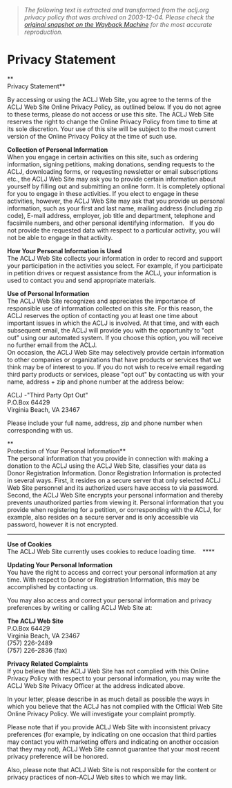 > *The following text is extracted and transformed from the aclj.org privacy policy that was archived on 2003-12-04. Please check the [original snapshot on the Wayback Machine](https://web.archive.org/web/20031204214300id_/http%3A//aclj.org/webpages/aclj_privacy_statement.asp) for the most accurate reproduction.*

# Privacy Statement

**  
Privacy Statement**

By accessing or using the ACLJ Web Site, you agree to the terms of the ACLJ Web Site Online Privacy Policy, as outlined below. If you do not agree to these terms, please do not access or use this site. The ACLJ Web Site reserves the right to change the Online Privacy Policy from time to time at its sole discretion. Your use of this site will be subject to the most current version of the Online Privacy Policy at the time of such use.

**Collection of Personal Information**  
When you engage in certain activities on this site, such as ordering information, signing petitions, making donations, sending requests to the ACLJ, downloading forms, or requesting newsletter or email subscriptions etc., the ACLJ Web Site may ask you to provide certain information about yourself by filling out and submitting an online form. It is completely optional for you to engage in these activities. If you elect to engage in these activities, however, the ACLJ Web Site may ask that you provide us personal information, such as your first and last name, mailing address (including zip code), E-mail address, employer, job title and department, telephone and facsimile numbers, and other personal identifying information.   If you do not provide the requested data with respect to a particular activity, you will not be able to engage in that activity.

**How Your Personal Information is Used**  
The ACLJ Web Site collects your information in order to record and support your participation in the activities you select. For example, if you participate in petition drives or request assistance from the ACLJ, your information is used to contact you and send appropriate materials.

**Use of Personal Information**  
The ACLJ Web Site recognizes and appreciates the importance of responsible use of information collected on this site. For this reason, the ACLJ reserves the option of contacting you at least one time about important issues in which the ACLJ is involved. At that time, and with each subsequent email, the ACLJ will provide you with the opportunity to "opt out" using our automated system. If you choose this option, you will receive no further email from the ACLJ.   
On occasion, the ACLJ Web Site may selectively provide certain information to other companies or organizations that have products or services that we think may be of interest to you. If you do not wish to receive email regarding third party products or services, please "opt out" by contacting us with your name, address + zip and phone number at the address below:

ACLJ -"Third Party Opt Out"   
P.O.Box 64429  
Virginia Beach, VA 23467

Please include your full name, address, zip and phone number when corresponding with us. 

**  
Protection of Your Personal Information**  
The personal information that you provide in connection with making a donation to the ACLJ using the ACLJ Web Site, classifies your data as Donor Registration Information. Donor Registration Information is protected in several ways. First, it resides on a secure server that only selected ACLJ Web Site personnel and its authorized users have access to via password. Second, the ACLJ Web Site encrypts your personal information and thereby prevents unauthorized parties from viewing it. Personal information that you provide when registering for a petition, or corresponding with the ACLJ, for example, also resides on a secure server and is only accessible via password, however it is not encrypted. 

  
****

**Use of Cookies**  
The ACLJ Web Site currently uses cookies to reduce loading time.    ****

**Updating Your Personal Information**  
You have the right to access and correct your personal information at any time. With respect to Donor or Registration Information, this may be accomplished by contacting us.      

You may also access and correct your personal information and privacy preferences by writing or calling ACLJ Web Site at:

**The ACLJ Web Site**  
P.O.Box 64429  
Virginia Beach, VA 23467  
(757) 226-2489  
(757) 226-2836 (fax)

**Privacy Related Complaints**  
If you believe that the ACLJ Web Site has not complied with this Online Privacy Policy with respect to your personal information, you may write the ACLJ Web Site Privacy Officer at the address indicated above. 

In your letter, please describe in as much detail as possible the ways in which you believe that the ACLJ has not complied with the Official Web Site Online Privacy Policy. We will investigate your complaint promptly.

Please note that if you provide ACLJ Web Site with inconsistent privacy preferences (for example, by indicating on one occasion that third parties may contact you with marketing offers and indicating on another occasion that they may not), ACLJ Web Site cannot guarantee that your most recent privacy preference will be honored.

Also, please note that ACLJ Web Site is not responsible for the content or privacy practices of non-ACLJ Web sites to which we may link.

